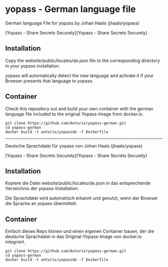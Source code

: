
# yopass - German language file

German language File for yopass by Johan Haals (jhaals/yopass)

[Yopass - Share Secrets Securely](Yopass - Share Secrets Securely)

## Installation

Copy the website/public/locales/de.json file to the corresponding directory in your yopass installation.

yopass will automatically detect the new language and activate it if your Browser presents that language to yopass.

## Container

Check this repository out and build your own container with the german language file included to the original Yopass-Image from docker.io.

```
git clone https://github.com/Anturix/yopass-german.git
cd yopass-german
docker build -t anturix/yopassde -f Dockerfile
```

---

Deutsche Sprachdatei für yopass von Johan Haals (jhaals/yopass)

[Yopass - Share Secrets Securely](Yopass - Share Secrets Securely)

## Installation

Kopiere die Datei website/public/locales/de.json in das entsprechende Verzeichnis der yopass-Installation.

Die Sprachdatei wird automatisch erkannt und genutzt, wenn der Browser die Sprache an yopass übermittelt.

## Container

Einfach dieses Repo klonen und einen eigenen Container bauen, der die deutsche Sprachdatei in das Original-Yopass-Image von docker.io integriert.

```
git clone https://github.com/Anturix/yopass-german.git
cd yopass-german
docker build -t anturix/yopassde -f Dockerfile
```
